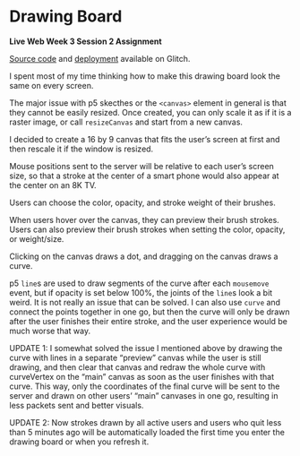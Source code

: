 # Drawing Board

**Live Web Week 3 Session 2 Assignment**

[Source code](https://glitch.com/edit/#!/mccoy-zhu-drawing-board) and [deployment](https://mccoy-zhu-drawing-board.glitch.me/) available on Glitch.

I spent most of my time thinking how to make this drawing board look the same on every screen.

The major issue with p5 skecthes or the `<canvas>` element in general is that they cannot be easily resized. Once created, you can only scale it as if it is a raster image, or call `resizeCanvas` and start from a new canvas.

I decided to create a 16 by 9 canvas that fits the user’s screen at first and then rescale it if the window is resized.

Mouse positions sent to the server will be relative to each user’s screen size, so that a stroke at the center of a smart phone would also appear at the center on an 8K TV.

Users can choose the color, opacity, and stroke weight of their brushes.

When users hover over the canvas, they can preview their brush strokes. Users can also preview their brush strokes when setting the color, opacity, or weight/size.

Clicking on the canvas draws a dot, and dragging on the canvas draws a curve.

p5 `line`s are used to draw segments of the curve after each `mousemove` event, but if opacity is set below 100%, the joints of the `line`s look a bit weird. It is not really an issue that can be solved. I can also use `curve` and connect the points together in one go, but then the curve will only be drawn after the user finishes their entire stroke, and the user experience would be much worse that way.

UPDATE 1: I somewhat solved the issue I mentioned above by drawing the curve with lines in a separate “preview” canvas while the user is still drawing, and then clear that canvas and redraw the whole curve with curveVertex on the “main” canvas as soon as the user finishes with that curve. This way, only the coordinates of the final curve will be sent to the server and drawn on other users’ “main” canvases in one go, resulting in less packets sent and better visuals.

UPDATE 2: Now strokes drawn by all active users and users who quit less than 5 minutes ago will be automatically loaded the first time you enter the drawing board or when you refresh it.
